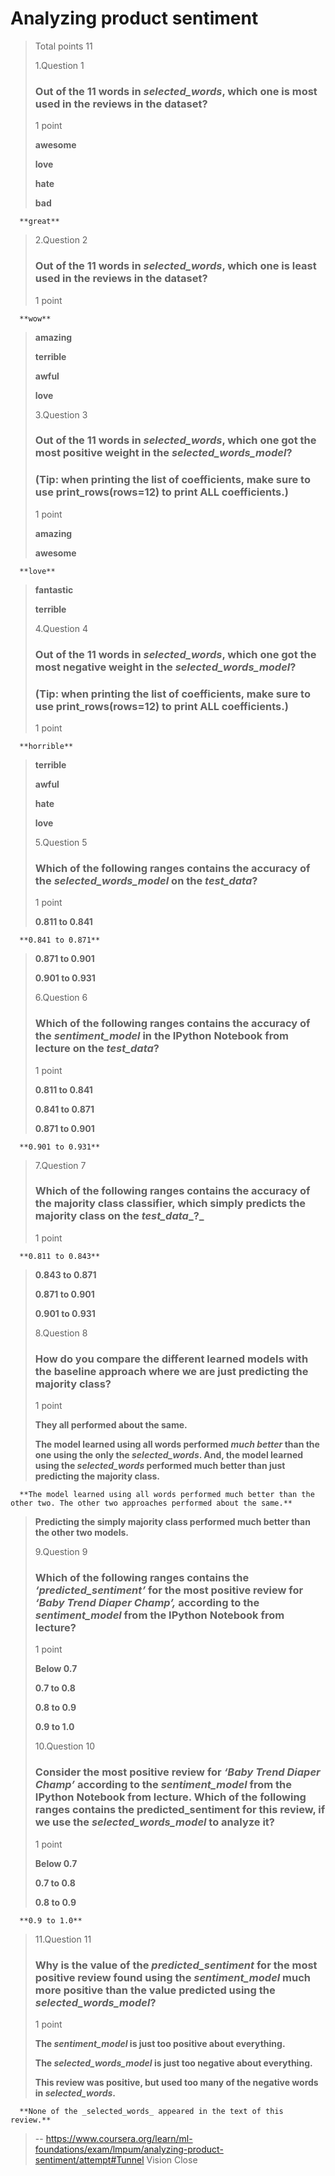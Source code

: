 # Analyzing product sentiment
> 
> Total points 11
> 
>  1.Question 1
> 
> ### Out of the 11 words in _selected_words_, which one is most used in the reviews in the dataset?
> 
> 1 point 
> 
>  **awesome** 
> 
>  **love** 
> 
>  **hate** 
> 
>  **bad** 
> 

      **great** 
> 
>  2.Question 2
> 
> ### Out of the 11 words in _selected_words_, which one is least used in the reviews in the dataset?
> 
> 1 point 
> 

      **wow** 
> 
>  **amazing** 
> 
>  **terrible** 
> 
>  **awful** 
> 
>  **love** 
> 
>  3.Question 3
> 
> ### Out of the 11 words in _selected_words_, which one got the most positive weight in the _selected_words_model_?
> 
> ### (Tip: when printing the list of coefficients, make sure to use print_rows(rows=12) to print ALL coefficients.)
> 
> 1 point 
> 
>  **amazing** 
> 
>  **awesome** 
> 

      **love** 
> 
>  **fantastic** 
> 
>  **terrible** 
> 
>  4.Question 4
> 
> ### Out of the 11 words in _selected_words_, which one got the most negative weight in the _selected_words_model_?
> 
> ### (Tip: when printing the list of coefficients, make sure to use print_rows(rows=12) to print ALL coefficients.)
> 
> 1 point 
> 

      **horrible** 
> 
>  **terrible** 
> 
>  **awful** 
> 
>  **hate** 
> 
>  **love** 
> 
>  5.Question 5
> 
> ### Which of the following ranges contains the accuracy of the _selected_words_model_ on the _test_data_?
> 
> 1 point 
> 
>  **0.811 to 0.841** 
> 

      **0.841 to 0.871** 
> 
>  **0.871 to 0.901** 
> 
>  **0.901 to 0.931** 
> 
>  6.Question 6
> 
> ### Which of the following ranges contains the accuracy of the _sentiment_model_ in the IPython Notebook from lecture on the _test_data_?
> 
> 1 point 
> 
>  **0.811 to 0.841** 
> 
>  **0.841 to 0.871** 
> 
>  **0.871 to 0.901** 
> 

      **0.901 to 0.931** 
> 
>  7.Question 7
> 
> ### Which of the following ranges contains the accuracy of the majority class classifier, which simply predicts the majority class on the _test_data__?_
> 
> 1 point 
> 

      **0.811 to 0.843** 
> 
>  **0.843 to 0.871** 
> 
>  **0.871 to 0.901** 
> 
>  **0.901 to 0.931** 
> 
>  8.Question 8
> 
> ### How do you compare the different learned models with the baseline approach where we are just predicting the majority class?
> 
> 1 point 
> 
>  **They all performed about the same.** 
> 
>  **The model learned using all words performed _much better_ than the one using the only the _selected_words_. And, the model learned using the _selected_words_ performed much better than just predicting the majority class.** 
> 

      **The model learned using all words performed much better than the other two. The other two approaches performed about the same.** 
> 
>  **Predicting the simply majority class performed much better than the other two models.** 
> 
>  9.Question 9
> 
> ### Which of the following ranges contains the _‘predicted_sentiment’_ for the most positive review for _‘Baby Trend Diaper Champ’,_ according to the _sentiment_model_ from the IPython Notebook from lecture?
> 
> 1 point 
> 
>  **Below 0.7** 
> 
>  **0.7 to 0.8** 
> 
>  **0.8 to 0.9** 
> 
>  **0.9 to 1.0** 
> 
>  10.Question 10
> 
> ### Consider the most positive review for _‘Baby Trend Diaper Champ’_ according to the _sentiment_model_ from the IPython Notebook from lecture. Which of the following ranges contains the predicted_sentiment for this review, if we use the _selected_words_model_ to analyze it?
> 
> 1 point 
> 
>  **Below 0.7** 
> 
>  **0.7 to 0.8** 
> 
>  **0.8 to 0.9** 
> 

      **0.9 to 1.0** 
> 
>  11.Question 11
> 
> ### Why is the value of the _predicted_sentiment_ for the most positive review found using the _sentiment_model_ much more positive than the value predicted using the _selected_words_model_?
> 
> 1 point 
> 
>  **The _sentiment_model_ is just too positive about everything.** 
> 
>  **The _selected_words_model_ is just too negative about everything.** 
> 
>  **This review was positive, but used too many of the negative words in _selected_words_.** 
> 

      **None of the _selected_words_ appeared in the text of this review.**
>
> -- https://www.coursera.org/learn/ml-foundations/exam/lmpum/analyzing-product-sentiment/attempt#Tunnel Vision Close

